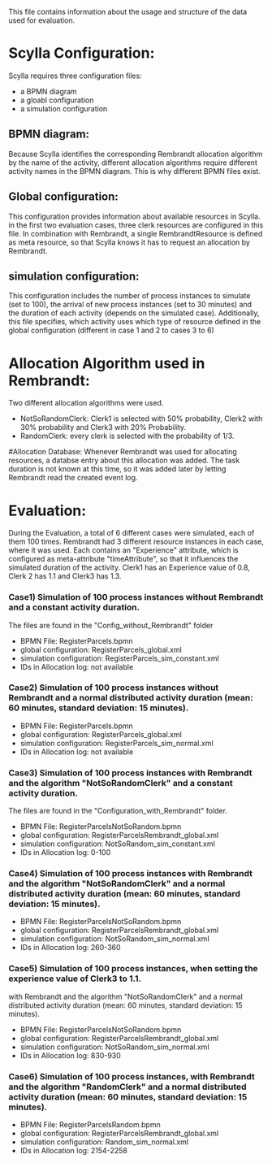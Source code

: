 This file contains information about the usage and structure of the data used for evaluation.

# Scylla Configuration:
Scylla requires three configuration files:
* a BPMN diagram
* a gloabl configuration
* a simulation configuration

## BPMN diagram:
Because Scylla identifies the corresponding Rembrandt allocation algorithm by the name of the activity, different allocation algorithms require different activity names in the BPMN diagram. This is why different BPMN files exist.


## Global configuration:
This configuration provides information about available resources in Scylla.
in the first two evaluation cases, three clerk resources are configured in this file.
In combination with Rembrandt, a single RembrandtResource is defined as meta resource, so that Scylla knows it has to request an allocation by Rembrandt. 

## simulation configuration:
This configuration includes the number of process instances to simulate (set to 100), the arrival of new process instances (set to 30 minutes) and the duration of each activity (depends on the simulated case).
Additionally, this file specifies, which activity uses which type of resource defined in the global configuration (different in case 1 and 2 to cases 3 to 6)


# Allocation Algorithm used in Rembrandt:
Two different allocation algorithms were used. 
* NotSoRandomClerk: Clerk1 is selected with 50% probability, Clerk2 with 30% probability and Clerk3 with 20% Probability.
* RandomClerk: every clerk is selected with the probability of 1/3.

#Allocation Database:
Whenever Rembrandt was used for allocating resources, a databse entry about this allocation was added.
The task duration is not known at this time, so it was added later by letting Rembrandt read the created event log.


# Evaluation:
During the Evaluation, a total of 6 different cases were simulated, each of them 100 times.
Rembrandt had 3 different resource instances in each case, where it was used. 
Each contains an "Experience" attribute, which is configured as meta-attribute "timeAttribute", so that it influences the simulated duration of the activity. Clerk1 has an Experience value of 0.8, Clerk 2 has 1.1 and Clerk3 has 1.3.

### Case1) Simulation of 100 process instances without Rembrandt and a constant activity duration.
The files are found in the "Config_without_Rembrandt" folder

- BPMN File: RegisterParcels.bpmn
- global configuration: RegisterParcels_global.xml
- simulation configuration: RegisterParcels_sim_constant.xml
- IDs in Allocation log: not available

### Case2) Simulation of 100 process instances without Rembrandt and a normal distributed activity duration (mean: 60 minutes, standard deviation: 15 minutes).

- BPMN File: RegisterParcels.bpmn
- global configuration: RegisterParcels_global.xml
- simulation configuration: RegisterParcels_sim_normal.xml
- IDs in Allocation log: not available

### Case3) Simulation of 100 process instances with Rembrandt and the algorithm "NotSoRandomClerk" and a constant activity duration. 
The files are found in the "Configuration_with_Rembrandt" folder.

- BPMN File: RegisterParcelsNotSoRandom.bpmn
- global configuration: RegisterParcelsRembrandt_global.xml
- simulation configuration: NotSoRandom_sim_constant.xml
- IDs in Allocation log: 0-100

### Case4) Simulation of 100 process instances with Rembrandt and the algorithm "NotSoRandomClerk" and a normal distributed activity duration (mean: 60 minutes, standard deviation: 15 minutes).

- BPMN File: RegisterParcelsNotSoRandom.bpmn
- global configuration: RegisterParcelsRembrandt_global.xml
- simulation configuration: NotSoRandom_sim_normal.xml
- IDs in Allocation log: 260-360

### Case5) Simulation of 100 process instances, when setting the experience value of Clerk3 to 1.1.
with Rembrandt and the algorithm "NotSoRandomClerk" and a normal distributed activity duration (mean: 60 minutes, standard deviation: 15 minutes).

- BPMN File: RegisterParcelsNotSoRandom.bpmn
- global configuration: RegisterParcelsRembrandt_global.xml
- simulation configuration: NotSoRandom_sim_normal.xml
- IDs in Allocation log: 830-930

### Case6) Simulation of 100 process instances, with Rembrandt and the algorithm "RandomClerk" and a normal distributed activity duration (mean: 60 minutes, standard deviation: 15 minutes).

- BPMN File: RegisterParcelsRandom.bpmn
- global configuration: RegisterParcelsRembrandt_global.xml
- simulation configuration: Random_sim_normal.xml
- IDs in Allocation log: 2154-2258



